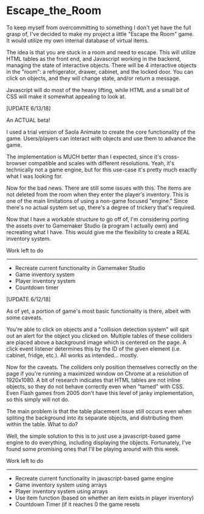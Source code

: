 # Escape_the_Room

To keep myself from overcommitting to something I don't yet have the full grasp of, I've decided to make my project a little "Escape the Room" game. It would utilize my own internal database of virtual items.

The idea is that you are stuck in a room and need to escape. This will utilize HTML tables as the front end, and Javascript working in the backend, managing the state of interactive objects. There will be 4 interactive objects in the "room": a refrigerator, drawer, cabinet, and the locked door. You can click on objects, and they will change state, and/or return a message.

Javascript will do most of the heavy lifting, while HTML and a small bit of CSS will make it somewhat appealing to look at.

[UPDATE 6/13/18]

An ACTUAL beta!

I used a trial version of Saola Animate to create the core functionality of the game. Users/players can interact with objects and use them to advance the game.

The implementation is MUCH better than I expected, since it's cross-browser compatible and scales with different resolutions. Yeah, it's technically not a game engine, but for this use-case it's pretty much exactly what I was looking for.

Now for the bad news. There are still some issues with this. The items are not deleted from the room when they enter the player's inventory. This is one of the main limitations of using a non-game focused "engine." Since there's no actual system set up, there's a degree of trickery that's required.

Now that I have a workable structure to go off of, I'm considering porting the assets over to Gamemaker Studio (a program I actually own) and recreating what I have. This would give me the flexibility to create a REAL inventory system.

Work left to do
_______________

- Recreate current functionality in Gamemaker Studio
- Game inventory system
- Player inventory system
- Countdown timer

[UPDATE 6/12/18]

As of yet, a portion of game's most basic functionality is there, albeit with some caveats.

You're able to click on objects and a "collision detection system" will spit out an alert for the object you clicked on. Multiple tables of these colliders are placed above a background image which is centered on the page. A click event listener determines this by the ID of the given element (i.e. cabinet, fridge, etc.).  All works as intended... mostly.

Now for the caveats. The colliders only position themselves correctly on the page if you're running a maximized window on Chrome at a resolution of 1920x1080. A bit of research indicates that HTML tables are not inline objects, so they do not behave correctly even when "tamed" with CSS. Even Flash games from 2005 don't have this level of janky implementation, so this simply will not do.

The main problem is that the table placement issue still occurs even when spliting the background into its separate objects, and distributing them within the table. What to do?

Well, the simple solution to this is to just use a javascript-based game engine to do everything, including displaying the objects. Fortunately, I've found some promising ones that I'll be playing around with this week.


Work left to do
_______________

- Recreate current functionality in javascript-based game engine
- Game inventory system using arrays
- Player inventory system using arrays
- Use item function (based on whether an item exists in player inventory)
- Countdown Timer (if it reaches 0 the game resets
